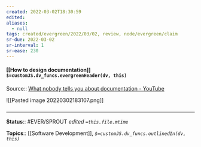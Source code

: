 ```yaml
---
created: 2022-03-02T18:30:59 
edited: 
aliases:
  - null
tags: created/evergreen/2022/03/02, review, node/evergreen/claim
sr-due: 2022-03-02
sr-interval: 1
sr-ease: 230
---
```


#### [[How to design documentation]] `$=customJS.dv_funcs.evergreenHeader(dv, this)`

Source:: [What nobody tells you about documentation - YouTube](https://www.youtube.com/watch?v=t4vKPhjcMZg)

![[Pasted image 20220302183107.png]]

### <hr class="footnote"/>

**Status**:: #EVER/SPROUT
*edited `=this.file.mtime`*

**Topics**:: [[Software Development]], 
*`$=customJS.dv_funcs.outlinedIn(dv, this)`*
